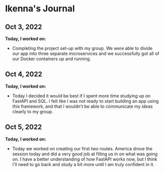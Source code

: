 # Ikenna's Journal

## Oct 3, 2022

**Today, I worked on:**
* Completing the project set-up with my group. We were able to divide our app into three separate microservices and we successfully got all of our Docker containers up and running.

## Oct 4, 2022

**Today, I worked on:**
* Today I decided it would be best if I spent more time studying up on FastAPI and SQL. I felt like I was not ready to start building an app using this framework, and that I wouldn't be able to communicate my ideas clearly to my group.

## Oct 5, 2022

**Today, I worked on:**
* Today we worked on creating our first two routes. America drove the session today and did a very good job at filling us in on what was going on. I have a better understanding of how FastAPI works now, but I think I'll need to go back and study a bit more until I am truly confident in it.